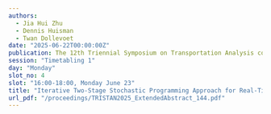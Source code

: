 ```yaml
---
authors:
  - Jia Hui Zhu
  - Dennis Huisman
  - Twan Dollevoet
date: "2025-06-22T00:00:00Z"
publication: The 12th Triennial Symposium on Transportation Analysis conference
session: "Timetabling 1"
day: "Monday"
slot_no: 4
slot: "16:00-18:00, Monday June 23"
title: "Iterative Two-Stage Stochastic Programming Approach for Real-Time Rolling Stock Rescheduling Under Uncertainty"
url_pdf: "/proceedings/TRISTAN2025_ExtendedAbstract_144.pdf"
---
```

